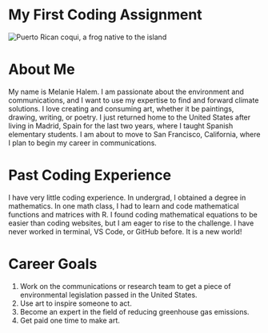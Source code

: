 # My First Coding Assignment #
![Puerto Rican coqui, a frog native to the island](https://i.pinimg.com/564x/c9/25/98/c9259820d31df815634379486ca21803.jpg)
# About Me #
My name is Melanie Halem. I am passionate about the environment and communications, and I want to use my expertise to find and forward climate solutions. I love creating and consuming art, whether it be paintings, drawing, writing, or poetry. I just returned home to the United States after living in Madrid, Spain for the last two years, where I taught Spanish elementary students. I am about to move to San Francisco, California, where I plan to begin my career in communications. 

# Past Coding Experience #
I have very little coding experience. In undergrad, I obtained a degree in mathematics. In one math class, I had to learn and code mathematical functions and matrices with R. I found coding mathematical equations to be easier than coding websites, but I am eager to rise to the challenge. I have never worked in terminal, VS Code, or GitHub before. It is a new world!

# Career Goals #
1. Work on the communications or research team to get a piece of environmental legislation passed in the United States.
2. Use art to inspire someone to act. 
3. Become an expert in the field of reducing greenhouse gas emissions. 
4. Get paid one time to make art. 